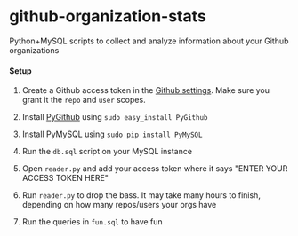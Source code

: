 github-organization-stats
=========================

Python+MySQL scripts to collect and analyze information about your Github organizations

#### Setup

1. Create a Github access token in the [Github settings](https://github.com/settings/applications). Make sure you grant it the `repo` and `user` scopes.

1. Install [PyGithub](http://jacquev6.github.io/PyGithub/v1/introduction.html) using `sudo easy_install PyGithub`

2. Install PyMySQL using `sudo pip install PyMySQL`

3. Run the `db.sql` script on your MySQL instance

4. Open `reader.py` and add your access token where it says "ENTER YOUR ACCESS TOKEN HERE"

5. Run `reader.py` to drop the bass. It may take many hours to finish, depending on how many repos/users your orgs have

6. Run the queries in `fun.sql` to have fun
